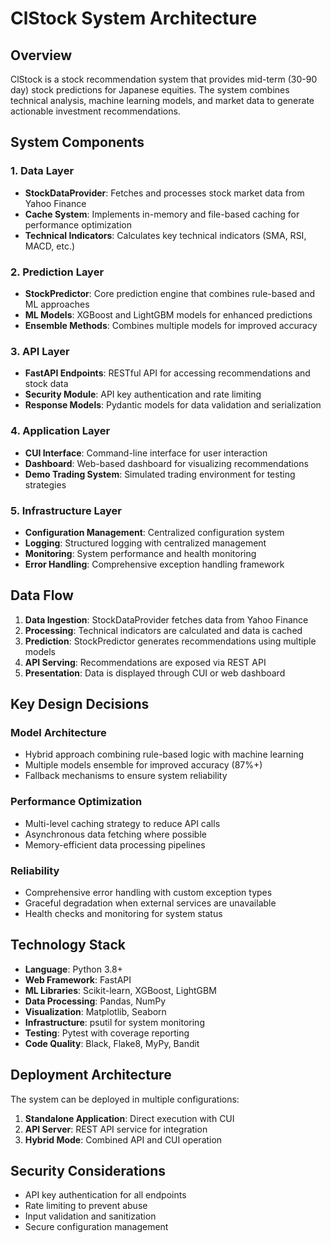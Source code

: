 # ClStock System Architecture

## Overview

ClStock is a stock recommendation system that provides mid-term (30-90 day) stock predictions for Japanese equities. The system combines technical analysis, machine learning models, and market data to generate actionable investment recommendations.

## System Components

### 1. Data Layer
- **StockDataProvider**: Fetches and processes stock market data from Yahoo Finance
- **Cache System**: Implements in-memory and file-based caching for performance optimization
- **Technical Indicators**: Calculates key technical indicators (SMA, RSI, MACD, etc.)

### 2. Prediction Layer
- **StockPredictor**: Core prediction engine that combines rule-based and ML approaches
- **ML Models**: XGBoost and LightGBM models for enhanced predictions
- **Ensemble Methods**: Combines multiple models for improved accuracy

### 3. API Layer
- **FastAPI Endpoints**: RESTful API for accessing recommendations and stock data
- **Security Module**: API key authentication and rate limiting
- **Response Models**: Pydantic models for data validation and serialization

### 4. Application Layer
- **CUI Interface**: Command-line interface for user interaction
- **Dashboard**: Web-based dashboard for visualizing recommendations
- **Demo Trading System**: Simulated trading environment for testing strategies

### 5. Infrastructure Layer
- **Configuration Management**: Centralized configuration system
- **Logging**: Structured logging with centralized management
- **Monitoring**: System performance and health monitoring
- **Error Handling**: Comprehensive exception handling framework

## Data Flow

1. **Data Ingestion**: StockDataProvider fetches data from Yahoo Finance
2. **Processing**: Technical indicators are calculated and data is cached
3. **Prediction**: StockPredictor generates recommendations using multiple models
4. **API Serving**: Recommendations are exposed via REST API
5. **Presentation**: Data is displayed through CUI or web dashboard

## Key Design Decisions

### Model Architecture
- Hybrid approach combining rule-based logic with machine learning
- Multiple models ensemble for improved accuracy (87%+)
- Fallback mechanisms to ensure system reliability

### Performance Optimization
- Multi-level caching strategy to reduce API calls
- Asynchronous data fetching where possible
- Memory-efficient data processing pipelines

### Reliability
- Comprehensive error handling with custom exception types
- Graceful degradation when external services are unavailable
- Health checks and monitoring for system status

## Technology Stack

- **Language**: Python 3.8+
- **Web Framework**: FastAPI
- **ML Libraries**: Scikit-learn, XGBoost, LightGBM
- **Data Processing**: Pandas, NumPy
- **Visualization**: Matplotlib, Seaborn
- **Infrastructure**: psutil for system monitoring
- **Testing**: Pytest with coverage reporting
- **Code Quality**: Black, Flake8, MyPy, Bandit

## Deployment Architecture

The system can be deployed in multiple configurations:
1. **Standalone Application**: Direct execution with CUI
2. **API Server**: REST API service for integration
3. **Hybrid Mode**: Combined API and CUI operation

## Security Considerations

- API key authentication for all endpoints
- Rate limiting to prevent abuse
- Input validation and sanitization
- Secure configuration management
